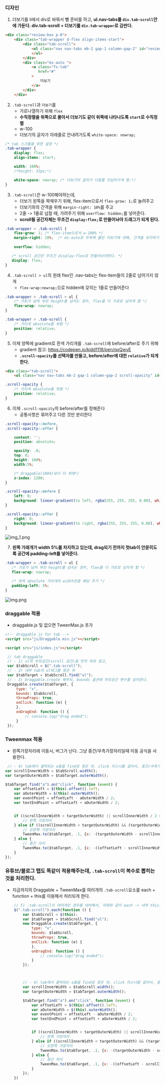 ### 디자인 

1. 더보기를 li에서 div로 바꿔서 뺄 준비를 하고, **ul.nav-tabs를 `div.tab-scroll`안에 가둔다. div.tab-scroll + 더보기를 `div.tab-wrapper`로 감싼다.**
```html
<div class="review-box p-0">
    <div class="tab-wrapper d-flex align-items-start">
        <div class="tab-scroll">
            <ul class="nav nav-tabs mb-2 gap-1 column-gap-2" id="review-tabs" role="tablist">
            </ul>
        </div>
        <div class="ms-auto ">
            <a class="fs-tab"
               href="#"
            >
                더보기
            </a>
        </div>
    </div>
```

2. `.tab-scroll`과 `더보기`를 
    - 가로나열하기 위해 `flex`
    - **수직정렬을 위쪽으로 몰아서 더보기도 같이 위쪽에 나타나도록 `start`로 수직정렬**
    - w-100
    - 더보기의 글자가 아래줄로 안내려가도록 `white-space: nowrap;`
```css
/* tab 스크롤을 위한 설정 */
.tab-wrapper {
    display: flex;
    align-items: start;

    width: 100%;
    /*height: 32px;*/

    white-space: nowrap; /* 더보기의 글자가 다음줄 안넘어가게 함.*/
}
```

3. `.tab-scroll`은 w-100해야하는데, 
    - 더보기 왼쪽을 꽉채우기 위해, flex-item으로서 `flex-grow: 1;`로 늘려주고
    - 더보기와의 간격을 위해 `margin-right: 10%`를 주고
    - 2줄 -> 1줄로 넘칠 때, 가려주기 위해 `overflow: hidden;`를 넣어준다.
    - **scroll될 공간자체는 무조건 `display:flex;`로 만들어놔야 드래그가 되게 된다.**
```css
.tab-wrapper > .tab-scroll {
    flex-grow: 1; /* flex-item으로서 w-100% */
    margin-right: 10%;  /* ms-auto로 우측에 몰린 더보기에 대해, 간격을 유지하기 위해 */
    
    overflow: hidden;

   /* scroll 공간은 무조건 display:flex로 만들어놔야한다. */
   display: flex;
}
```
4. `.tab-scroll > ul`의 원래 flex인 .nav-tabs는 flex-item들이 2줄로 넘어가지 않게
    - `flex-wrap:nowrap;`으로 hidden에 갖히는 1줄로 만들어준다
```css
.tab-wrapper > .tab-scroll > ul {
    /* 가로가 넘쳐 부모 height를 넘치는 경우, flex를 다 가로로 넘치게 함 */
    flex-wrap: nowrap;
}
```

```css
.tab-wrapper > .tab-scroll {
    /* 가리개 absolute를 위함 */
    position: relative;
}
```

5. 이제 양쪽에 gradient로 흰색 가리개를 `.tab-scroll`에 before/after로 주기 위해
   - gradient 참고: https://codepen.io/kidd1118/pen/qxQwvE
   - **`.scroll-opacity`를 선택자를 만들고, before/after에 대한 `relative`가 되게 한다.**
```html
<div class="tab-scroll">
    <ul class="nav nav-tabs mb-2 gap-1 column-gap-2 scroll-opacity" id="review-tabs" role="tablist">
```
```css
.scroll-opacity {
    /* 가리개 absolute를 위함 */
    position: relative;
}
```

6. 이제 `.scroll-opacity`의 before/after를 정해준다
   - 공통사항은 묶어주고 다른 것만 분리한다
```css
.scroll-opacity::before,
.scroll-opacity::after {

    content: '';
    position: absolute;

    opacity: .8;
    top: 0;
    height: 100%;
    width:5%;

    /* draggable(1004)보다 더 위에*/
    z-index: 1200;
}

.scroll-opacity::before {
    left: 0;
    background: linear-gradient(to left, rgba(255, 255, 255, 0.08), white);
}

.scroll-opacity::after {
    right: 0;
    background: linear-gradient(to right, rgba(255, 255, 255, 0.08), white);
}
```

![img_1.png](../ui/283.png)

7. **왼쪽 가래개가 width 5%를 차지하고 있는데, drag되기 전까지 첫tab이 안묻히도록 공간에 padding-left를 넣어준다.**
```css
.tab-wrapper > .tab-scroll > ul {
   /* 가로가 넘쳐 부모 height를 넘치는 경우, flex를 다 가로로 넘치게 함 */
   flex-wrap: nowrap;

   /* 좌측 absolute 가리개의 width만큼 패딩 주기 */
   padding-left: 5%;
}
```
![img.png](../ui/284.png)



### draggable 적용

- draggable.js 및 없으면 TweenMax.js 추가
```html
<!-- draggable js for tab -->
<script src="js/Draggable.min.js"></script>

<script src="js/index.js"></script>
```

```js
 // tab draggable
 // - 1) ul의 부모공간(scroll 공간)을 먼저 따로 찾고, 
 var $tabScroll = $(".tab-scroll");
 // - 2) 내부 tab의 ul태그를 찾은 뒤
 var $tabTarget = $tabScroll.find("ul");
 // - 3) Draggable.create 해주되, bounds 옵션에 부모공간 변수를 넣어준다.
 Draggable.create($tabTarget, {
     type: "x",
     bounds: $tabScroll,
     throwProps: true,
     onClick: function (e) {
     },
     onDragEnd: function () {
         // console.log("drag ended");
     }
 });
```


### Tweenmax 적용
- 왼쪽가장자리에 이동시, 버그가 난다. 그냥 중간/우측가장자리일때 이동 공식을 사용한다.
```js
 // - 4) tab에서 클릭되는 a들을 find로 찾은 뒤. click 리스너를 걸어서, 중간/우측가장자리에 있을 때 이동시켜준다.
var scrollInnerWidth = $tabScroll.width();
var targetOuterWidth = $tabTarget.outerWidth();

$tabTarget.find("a").on("click", function (event) {
    var offsetLeft = $(this).offset().left;
    var aOuterWidth = $(this).outerWidth();
    var eventPoint = offsetLeft - aOuterWidth / 2;
    var textEndPoint = offsetLeft + aOuterWidth / 2;


    if ((scrollInnerWidth > targetOuterWidth) || scrollInnerWidth / 2 > textEndPoint) {
        // 왼쪽 가장자리
    } else if ((scrollInnerWidth < targetOuterWidth) && (targetOuterWidth - scrollInnerWidth / 2 < eventPoint)) {
        // 오른쪽 가장자리
        TweenMax.to($tabTarget, .1, {x: -(targetOuterWidth - scrollInnerWidth)});
    } else {
        // 중간 자리
        TweenMax.to($tabTarget, .1, {x: -((offsetLeft - scrollInnerWidth / 2))});
    }
});
```


### 유튜브/블로그 탭도 똑같이 적용해주는데, `.tab-scroll`이 복수로 뽑히는 것을 처리한다.
- 지금까지의 Draggable + TweenMax를 여러개의 `.tab-scroll`요소를 each + function + this를 이용해서 처리되게 한다.
```js
    // 5) .tab-scroll이 여러개인 경우를 대비해서, 아래와 같이 each -> 내부 this로 처리
    $(".tab-scroll").each(function () {
        var $tabScroll = $(this);
        var $tabTarget = $tabScroll.find("ul");
        new Draggable.create($tabTarget, {
            type: "x",
            bounds: $tabScroll,
            throwProps: true,
            onClick: function (e) {
            },
            onDragEnd: function () {
                // console.log("drag ended");
            }
        });



        // - 4) tab에서 클릭되는 a들을 find로 찾은 뒤. click 리스너를 걸어서, 중간/우측가장자리에 있을 때 이동시켜준다.
        var scrollInnerWidth = $tabScroll.width();
        var targetOuterWidth = $tabTarget.outerWidth();

        $tabTarget.find("a").on("click", function (event) {
            var offsetLeft = $(this).offset().left;
            var aOuterWidth = $(this).outerWidth();
            var eventPoint = offsetLeft - aOuterWidth / 2;
            var textEndPoint = offsetLeft + aOuterWidth / 2;


            if ((scrollInnerWidth > targetOuterWidth) || scrollInnerWidth / 2 > textEndPoint) {
                // 왼쪽 가장자리
            } else if ((scrollInnerWidth < targetOuterWidth) && (targetOuterWidth - scrollInnerWidth / 2 < eventPoint)) {
                // 오른쪽 가장자리
                TweenMax.to($tabTarget, .1, {x: -(targetOuterWidth - scrollInnerWidth)});
            } else {
                // 중간 자리
                TweenMax.to($tabTarget, .1, {x: -((offsetLeft - scrollInnerWidth / 2))});
            }
        });
    })
```
